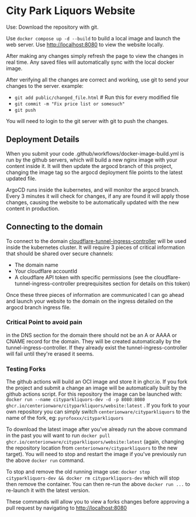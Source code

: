 # City Park Liquors Website

Use: Download the repository with git.

Use `docker compose up -d --build` to build a local image and launch the web server. Use [http://localhost:8080](http://localhost:8080/) to view the website locally.

After making any changes simply refresh the page to view the changes in real time. Any saved files will automatically sync with the local docker image.

After verifying all the changes are correct and working, use git to send your changes to the server.
example:

* `git add public/changed_file.html` # Run this for every modified file
* `git commit -m "Fix price list or somesuch"`
* `git push`


You will need to login to the git server with git to push the changes.


## Deployment Details

When you submit your code .github/workflows/docker-image-build.yml is run by the github servers, which will build a new nginx image with your content inside it. It will then update the argocd branch of this project, changing the image tag so the argocd deployment file points to the latest updated file. 

ArgoCD runs inside the kubernetes, and will monitor the argocd branch. Every 3 minutes it will check for changes, if any are found it will apply those changes, causing the website to be automatically updated with the new content in production.

## Connecting to the domain

To connect to the domain [cloudflare-tunnel-ingress-controller](https://github.com/STRRL/cloudflare-tunnel-ingress-controller) will be used inside the kubernetes cluster. It will require 3 pieces of critical information that should be shared over secure channels:

* The domain name
* Your cloudflare accountId 
* A cloudflare API token with specific permissions (see the cloudflare-tunnel-ingress-controller preqrequisites section for details on this token)

Once these three pieces of information are communicated I can go ahead and launch your website to the domain on the ingress detailed on the argocd branch ingress file.

### Critical Point to avoid pain

in the DNS section for the domain there should not be an A or AAAA or CNAME record for the domain. They will be created automatically by the tunnel-ingress-controller. If they already exist the tunnel-ingress-controller will fail until they're erased it seems.

### Testing Forks

The github actions will build an OCI image and store it in ghcr.io. If you fork the project and submit a change an image will be automatically built by the github actions script. For this repository the image can be launched with:
`docker run --name cityparkliquors-dev -d -p 8080:8080 ghcr.io/centerionware/cityparkliquors/website:latest` . If you fork to your own repository you can simply switch `centerionware/cityparkliquors` to the name of the fork, eg: `pyrofoxxx/cityparkliquors`

To download the latest image after you've already run the above command in the past you will want to run `docker pull ghcr.io/centerionware/cityparkliquors/website:latest` (again, changing the repository location from `centerionware/cityparkliquors` to the new target). You will need to stop and restart the image if you've previously run the above `docker run` command.

To stop and remove the old running image use: 
`docker stop cityparkliquors-dev && docker rm cityparkliquors-dev` which will stop then remove the container. You can then re-run the above `docker run ...` to re-launch it with the latest version.

These commands will allow you to view a forks changes before approving a pull request by navigating to [http://localhost:8080](http://localhost:8080)

